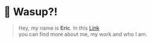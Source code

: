 # 👋 Wasup?!

> Hey, my name is **Eric**. In this [Link](https://ericviana.com.br) <br/> you can find more about me, my work and who I am.




